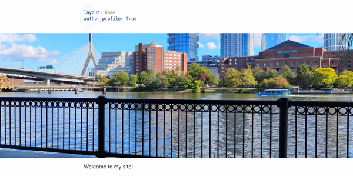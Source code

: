 ```yaml
---
layout: home
author_profile: True
---
```


<!-- Banner Section -->
<div style="width:100vw;position:relative;left:50%;right:50%;margin-left:-50vw;margin-right:-50vw;overflow:hidden;">
  <img src="/assets/images/ca2a5e10-69a5-4e0e-9d59-bdee896c978e.jpg" alt="San Francisco Skyline" style="display:block;width:100vw;max-width:100vw;height:340px;object-fit:cover;margin:0 auto;">
</div>

Welcome to my site!
